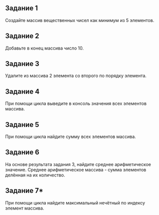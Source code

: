 ## Задание 1
Создайте массив вещественных чисел как минимум из 5 элементов.

## Задание 2
Добавьте в конец массива число 10.

## Задание 3
Удалите из массива 2 элемента со второго по порядку элемента.

## Задание 4
При помощи цикла выведите в консоль значения всех элементов массива.

## Задание 5
При помощи цикла найдите сумму всех элементов массива.

## Задание 6
На основе результата задания 3, найдите среднее арифметическое значение. Среднее арифметическое массива - сумма элементов делённая на их количество.

## Задание 7*
При помощи цикла найдите максимальный нечётный по индексу элемент массива.
